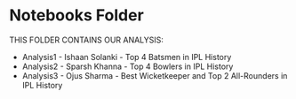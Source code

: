 # Notebooks Folder
THIS FOLDER CONTAINS OUR ANALYSIS:
* Analysis1 - Ishaan Solanki - Top 4 Batsmen in IPL History
* Analysis2 - Sparsh Khanna - Top 4 Bowlers in IPL History
* Analysis3 - Ojus Sharma - Best Wicketkeeper and Top 2 All-Rounders in IPL History
